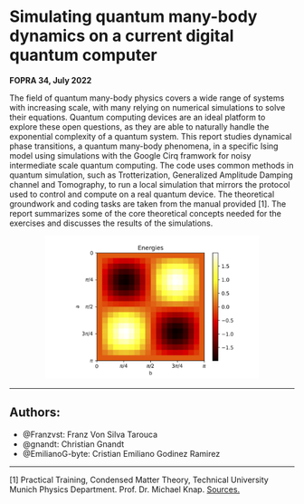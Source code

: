 # Simulating quantum many-body dynamics on a current digital quantum computer

**FOPRA 34, July 2022**

The field of quantum many-body physics covers a wide range of systems with increasing scale, with many relying on numerical simulations to solve their equations. Quantum computing devices are an ideal platform to explore these open questions, as they are able to naturally handle the exponential complexity of a quantum system. This report studies dynamical phase transitions, a quantum many-body phenomena, in a specific Ising model using simulations with the Google Cirq framwork for noisy intermediate scale quantum computing. The code uses common methods in quantum simulation, such as Trotterization, Generalized Amplitude Damping channel and Tomography, to run a local simulation that mirrors the protocol used to control and compute on a real quantum device. The theoretical groundwork and coding tasks are taken from the manual provided [1]. The report summarizes some of the core theoretical concepts needed for the exercises and discusses the results of the simulations.

<p align="center">
<img src="plots/cover.jpg" alt="drawing" width="75%"/>
</p>



----
## Authors:
* @Franzvst: Franz Von Silva Tarouca
* @gnandt: Christian Gnandt
* @EmilianoG-byte: Cristian Emiliano Godinez Ramirez

---
[1] Practical Training, Condensed Matter Theory, Technical University Munich
Physics Department.  Prof. Dr. Michael Knap.  [Sources.](/sources/)